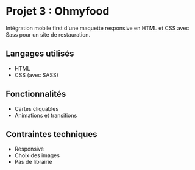 # Projet 3 : Ohmyfood

Intégration mobile first d'une maquette responsive en HTML et CSS avec Sass pour un site de restauration.

## Langages utilisés

* HTML
* CSS (avec SASS)

## Fonctionnalités

* Cartes cliquables
* Animations et transitions

## Contraintes techniques

* Responsive
* Choix des images
* Pas de librairie

